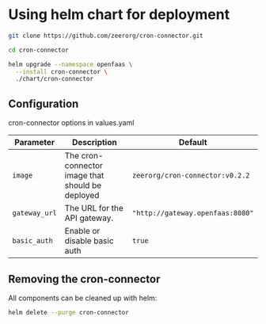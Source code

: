 # Using helm chart for deployment

```bash
git clone https://github.com/zeerorg/cron-connector.git

cd cron-connector

helm upgrade --namespace openfaas \
  --install cron-connector \
  ./chart/cron-connector
```

## Configuration

cron-connector options in values.yaml

| Parameter     | Description                                      | Default                          |
|---------------|--------------------------------------------------|----------------------------------|
| `image`       | The cron-connector image that should be deployed | `zeerorg/cron-connector:v0.2.2`  |
| `gateway_url` | The URL for the API gateway.                     | `"http://gateway.openfaas:8080"` |
| `basic_auth`  | Enable or disable basic auth                     | `true`                           |

## Removing the cron-connector

All components can be cleaned up with helm:

```bash
helm delete --purge cron-connector
```
